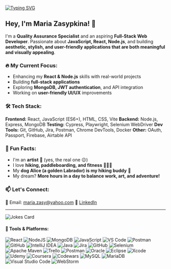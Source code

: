 [![Typing SVG](https://readme-typing-svg.herokuapp.com?color=F7835B&lines=Hi+there%2C+I'm+Maria+%F0%9F%91%8B;Quality+Assurance+Specialist+%F0%9F%92%BB;Web+Developer+%F0%9F%8F%A0;I+live+in+Denver%2C+CO+%E2%9B%B0)](https://git.io/typing-svg)


## Hey, I'm Maria Zasypkina! 🚀
 
I'm a **Quality Assurance Specialist** and an aspiring **Full-Stack Web Developer**. Passionate about **JavaScript, React, Node.js**, and building **aesthetic, stylish, and user-friendly applications that are both meaningful and visually appealing**.

### 🔥 My Current Focus:
- Enhancing my **React & Node.js** skills with real-world projects
- Building **full-stack applications**
- Exploring **MongoDB, JWT authentication**, and API integration
- Working on **user-friendly UI/UX** improvements

### 🛠️ Tech Stack:
**Frontend:** React, JavaScript (ES6+), HTML, CSS, Vite
**Backend:** Node.js, Express, MongoDB
**Testing:** Cypress, Playwright, Selenium WebDriver
**Dev Tools:** Git, GitHub, Jira, Postman, Chrome DevTools, Docker
**Other:** OAuth, Passport, Firebase, Airtable API

### 🎨 Fun Facts:
- I'm an **artist** 🎨 (yes, the real one 😉)
- I love **hiking, paddleboarding, and fitness** 🏄‍♀️👟
- My **dog Alice (a golden Labrador) is my hiking buddy** 🦮
- My dream? **More hours in a day to balance work, art, and adventure!**

### 📫 Let's Connect:
📧 Email: [maria.zasy@yahoo.com](mailto:maria.zasy@yahoo.com)
🔗 [LinkedIn](https://www.linkedin.com/in/maria-zasypkina/)

---
![Jokes Card](https://readme-jokes.vercel.app/api)

#### 🔧 Tools & Platforms:
![React](https://img.shields.io/badge/react-%2361DAFB.svg?style=for-the-badge&logo=react&logoColor=black)
![NodeJS](https://img.shields.io/badge/node.js-6DA55F?style=for-the-badge&logo=node.js&logoColor=white)
![MongoDB](https://img.shields.io/badge/MongoDB-%2347A248.svg?style=for-the-badge&logo=mongodb&logoColor=white)
![JavaScript](https://img.shields.io/badge/javascript-%23323330.svg?style=for-the-badge&logo=javascript&logoColor=%23F7DF1E)
![VS Code](https://img.shields.io/badge/VS%20Code-007ACC?style=for-the-badge&logo=visual-studio-code&logoColor=white)
![Postman](https://img.shields.io/badge/Postman-FF6C37?style=for-the-badge&logo=postman&logoColor=white)
![GitHub](https://img.shields.io/badge/github-%23121011.svg?style=for-the-badge&logo=github&logoColor=white)
![IntelliJ IDEA](https://img.shields.io/badge/IntelliJIDEA-000000.svg?style=for-the-badge&logo=intellij-idea&logoColor=white)
![Java](https://img.shields.io/badge/java-%23ED8B00.svg?style=for-the-badge&logo=java&logoColor=white)
![Jira](https://img.shields.io/badge/jira-%230A0FFF.svg?style=for-the-badge&logo=jira&logoColor=white)
![GitHub](https://img.shields.io/badge/github-%23121011.svg?style=for-the-badge&logo=github&logoColor=white)
![Selenium](https://img.shields.io/badge/-selenium-%43B02A?style=for-the-badge&logo=selenium&logoColor=white)
![Apache Maven](https://img.shields.io/badge/Apache%20Maven-C71A36?style=for-the-badge&logo=Apache%20Maven&logoColor=white)
![Trello](https://img.shields.io/badge/Trello-%23026AA7.svg?style=for-the-badge&logo=Trello&logoColor=white)
![Postman](https://img.shields.io/badge/Postman-FF6C37?style=for-the-badge&logo=postman&logoColor=white)
![Oracle](https://img.shields.io/badge/Oracle-F80000?style=for-the-badge&logo=oracle&logoColor=white)
![Eclipse](https://img.shields.io/badge/Eclipse-FE7A16.svg?style=for-the-badge&logo=Eclipse&logoColor=white)
![Xcode](https://img.shields.io/badge/Xcode-007ACC?style=for-the-badge&logo=Xcode&logoColor=white)
![Udemy](https://img.shields.io/badge/Udemy-A435F0?style=for-the-badge&logo=Udemy&logoColor=white)
![Coursera](https://img.shields.io/badge/Coursera-%230056D2.svg?style=for-the-badge&logo=Coursera&logoColor=white)
![Codewars](https://img.shields.io/badge/Codewars-B1361E?style=for-the-badge&logo=codewars&logoColor=grey)
![MySQL](https://img.shields.io/badge/mysql-%2300f.svg?style=for-the-badge&logo=mysql&logoColor=white)
![MariaDB](https://img.shields.io/badge/MariaDB-003545?style=for-the-badge&logo=mariadb&logoColor=white)
![Visual Studio Code](https://img.shields.io/badge/Visual%20Studio%20Code-0078d7.svg?style=for-the-badge&logo=visual-studio-code&logoColor=white)
![WebStorm](https://img.shields.io/badge/webstorm-143?style=for-the-badge&logo=webstorm&logoColor=white&color=black)

